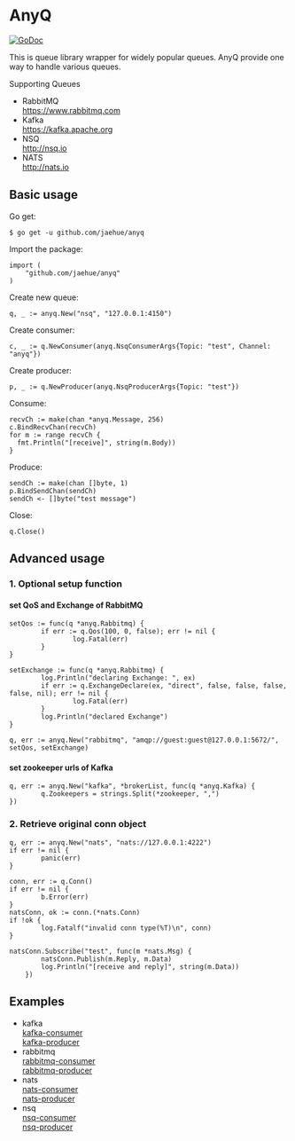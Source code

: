 # AnyQ
[![GoDoc](https://godoc.org/github.com/jaehue/anyq?status.svg)](https://godoc.org/github.com/jaehue/anyq)


This is queue library wrapper for widely popular queues.
AnyQ provide one way to handle various queues.

Supporting Queues
- RabbitMQ  
  https://www.rabbitmq.com
- Kafka  
  https://kafka.apache.org
- NSQ  
  http://nsq.io
- NATS  
  http://nats.io

## Basic usage

Go get:

```
$ go get -u github.com/jaehue/anyq
```

Import the package:

```
import (
	"github.com/jaehue/anyq"
)
```

Create new queue:

```
q, _ := anyq.New("nsq", "127.0.0.1:4150")
```

Create consumer:

```
c, _ := q.NewConsumer(anyq.NsqConsumerArgs{Topic: "test", Channel: "anyq"})
```

Create producer:

```
p, _ := q.NewProducer(anyq.NsqProducerArgs{Topic: "test"})
```

Consume:

```
recvCh := make(chan *anyq.Message, 256)
c.BindRecvChan(recvCh)
for m := range recvCh {
  fmt.Println("[receive]", string(m.Body))
}
```

Produce:

```
sendCh := make(chan []byte, 1)
p.BindSendChan(sendCh)
sendCh <- []byte("test message")
```

Close:
```
q.Close()
```

## Advanced usage

### 1. Optional setup function

#### set QoS and Exchange of RabbitMQ

```
setQos := func(q *anyq.Rabbitmq) {
        if err := q.Qos(100, 0, false); err != nil {
                log.Fatal(err)
        }
}

setExchange := func(q *anyq.Rabbitmq) {
        log.Println("declaring Exchange: ", ex)
        if err := q.ExchangeDeclare(ex, "direct", false, false, false, false, nil); err != nil {
                log.Fatal(err)
        }
        log.Println("declared Exchange")
}

q, err := anyq.New("rabbitmq", "amqp://guest:guest@127.0.0.1:5672/", setQos, setExchange)
```

#### set zookeeper urls of Kafka

```
q, err := anyq.New("kafka", *brokerList, func(q *anyq.Kafka) {
        q.Zookeepers = strings.Split(*zookeeper, ",")
})
```

### 2. Retrieve original conn object

```
q, err := anyq.New("nats", "nats://127.0.0.1:4222")
if err != nil {
        panic(err)
}

conn, err := q.Conn()
if err != nil {
        b.Error(err)
}
natsConn, ok := conn.(*nats.Conn)
if !ok {
        log.Fatalf("invalid conn type(%T)\n", conn)
}

natsConn.Subscribe("test", func(m *nats.Msg) {
		natsConn.Publish(m.Reply, m.Data)
		log.Println("[receive and reply]", string(m.Data))
	})
```

## Examples

- kafka  
  [kafka-consumer](https://github.com/jaehue/anyq/tree/master/example/kafka-consumer)  
  [kafka-producer](https://github.com/jaehue/anyq/tree/master/example/kafka-producer)  
- rabbitmq  
  [rabbitmq-consumer](https://github.com/jaehue/anyq/tree/master/example/rabbitmq-consumer)  
  [rabbitmq-producer](https://github.com/jaehue/anyq/tree/master/example/rabbitmq-producer)  
- nats  
  [nats-consumer](https://github.com/jaehue/anyq/tree/master/example/nats-consumer)  
  [nats-producer](https://github.com/jaehue/anyq/tree/master/example/nats-producer)  
- nsq  
  [nsq-consumer](https://github.com/jaehue/anyq/tree/master/example/nsq-consumer)  
  [nsq-producer](https://github.com/jaehue/anyq/tree/master/example/nsq-producer)  
